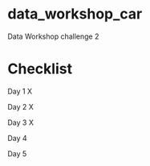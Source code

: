# data_workshop_car
Data Workshop challenge 2

# Checklist

Day 1 X

Day 2 X

Day 3 X

Day 4 

Day 5 
